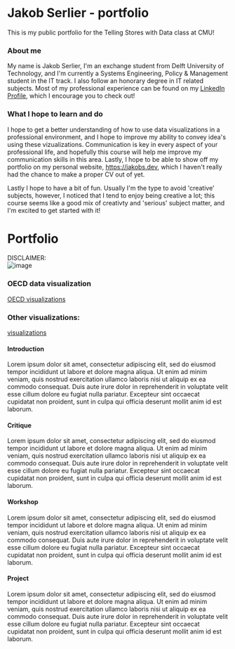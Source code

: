 # Jakob Serlier - portfolio 
This is my public portfolio for the Telling Stores with Data class at CMU!

### About me
My name is Jakob Serlier, I'm an exchange student from Delft University of Technology, and I'm currently a Systems Engineering, Policy & Management student in the IT track. I also follow an honorary degree in IT related subjects. Most of my professional experience can be found on my [LinkedIn Profile](https://www.linkedin.com/in/serlier/), which I encourage you to check out! 

### What I hope to learn and do
I hope to get a better understanding of how to use data visualizations in a professional environment, and I hope to improve my ability to convey idea's using these vizualizations. Communication is key in every aspect of your professional life, and hopefully this course will help me improve my communication skills in this area. Lastly, I hope to be able to show off my portfolio on my personal website, https://jakobs.dev, which I haven't really had the chance to make a proper CV out of yet. 

Lastly I hope to have a bit of fun. Usually I'm the type to avoid 'creative' subjects, however, I noticed that I tend to enjoy being creative a lot; this course seems like a good mix of creativty and 'serious' subject matter, and I'm excited to get started with it!


# Portfolio
DISCLAIMER: <br>
![image](https://media.giphy.com/media/bit0nI9sZFGExZD8dn/giphy.gif)


### OECD data visualization
[OECD visualizations](OECD)

### Other visualizations: 
[visualizations](visualizations)

#### Introduction
Lorem ipsum dolor sit amet, consectetur adipiscing elit, sed do eiusmod tempor incididunt ut labore et dolore magna aliqua. Ut enim ad minim veniam, quis nostrud exercitation ullamco laboris nisi ut aliquip ex ea commodo consequat. Duis aute irure dolor in reprehenderit in voluptate velit esse cillum dolore eu fugiat nulla pariatur. Excepteur sint occaecat cupidatat non proident, sunt in culpa qui officia deserunt mollit anim id est laborum.

#### Critique
Lorem ipsum dolor sit amet, consectetur adipiscing elit, sed do eiusmod tempor incididunt ut labore et dolore magna aliqua. Ut enim ad minim veniam, quis nostrud exercitation ullamco laboris nisi ut aliquip ex ea commodo consequat. Duis aute irure dolor in reprehenderit in voluptate velit esse cillum dolore eu fugiat nulla pariatur. Excepteur sint occaecat cupidatat non proident, sunt in culpa qui officia deserunt mollit anim id est laborum.

#### Workshop
Lorem ipsum dolor sit amet, consectetur adipiscing elit, sed do eiusmod tempor incididunt ut labore et dolore magna aliqua. Ut enim ad minim veniam, quis nostrud exercitation ullamco laboris nisi ut aliquip ex ea commodo consequat. Duis aute irure dolor in reprehenderit in voluptate velit esse cillum dolore eu fugiat nulla pariatur. Excepteur sint occaecat cupidatat non proident, sunt in culpa qui officia deserunt mollit anim id est laborum.

#### Project
Lorem ipsum dolor sit amet, consectetur adipiscing elit, sed do eiusmod tempor incididunt ut labore et dolore magna aliqua. Ut enim ad minim veniam, quis nostrud exercitation ullamco laboris nisi ut aliquip ex ea commodo consequat. Duis aute irure dolor in reprehenderit in voluptate velit esse cillum dolore eu fugiat nulla pariatur. Excepteur sint occaecat cupidatat non proident, sunt in culpa qui officia deserunt mollit anim id est laborum.



